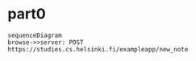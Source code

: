 # part0

```mermaid
sequenceDiagram
browse->>server: POST https://studies.cs.helsinki.fi/exampleapp/new_note

```
